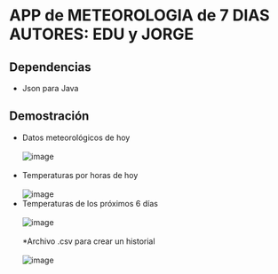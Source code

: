 # APP de METEOROLOGIA de 7 DIAS AUTORES: EDU y JORGE

## Dependencias
* Json para Java
 
## Demostración
* Datos meteorológicos de hoy
<br></br>
![image](https://github.com/Eduu64/APP_METEOROLOGIA_7DIAS_EDU-JORGE/assets/64559740/37e6e5fd-3e2a-4660-8adb-34ae22d7ac6d)
<br></br>
* Temperaturas por horas de hoy
<br></br>
![image](https://github.com/Eduu64/APP_METEOROLOGIA_7DIAS_EDU-JORGE/assets/64559740/90236812-7a42-481c-8760-96bb38a3a875)
* Temperaturas de los próximos 6 días
<br></br>
![image](https://github.com/Eduu64/APP_METEOROLOGIA_7DIAS_EDU-JORGE/assets/64559740/3064854f-aabe-4141-8356-46b24726b1ba)
<br></br>
*Archivo .csv para crear un historial
<br></br>
![image](https://github.com/Eduu64/APP_METEOROLOGIA_7DIAS_EDU-JORGE/assets/64559740/0fca5b24-89d6-40c0-9266-91ca8870ac8e)
